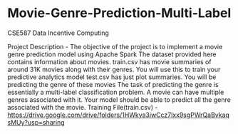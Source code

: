 # Movie-Genre-Prediction-Multi-Label
CSE587 Data Incentive Computing  

Project Description -
The objective of the project is to implement a movie genre prediction model using Apache Spark
The dataset provided here contains information about movies.
train.csv has movie summaries of around 31K movies along with their genres. You will use this to train your predictive analytics model
test.csv has just plot summaries. You will be predicting the genre of these movies
The task of predicting the genre is essentially a multi-label classification problem. A movie can have multiple genres associated with it. Your model should be able to predict all the genre associated with the movie.
Training File(train.csv) - https://drive.google.com/drive/folders/1HWkya3iwCcz7lxx9sgPWrQaBvkaqsMUy?usp=sharing

